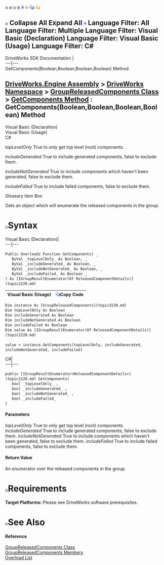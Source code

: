 ![](dotnetimages/collapse.gif) ![](dotnetimages/expand.gif) ![](dotnetimages/collapse.gif) ![](dotnetimages/expand.gif) ![](dotnetimages/drpdown.gif) ![](dotnetimages/drpdown_orange.gif) ![](dotnetimages/copycode.gif) ![](dotnetimages/copycodeHighlight.gif)

![](dotnetimages/collapse.gif) Collapse All Expand All ![](dotnetimages/drpdown.gif) Language Filter: All  Language Filter: Multiple  Language Filter: Visual Basic (Declaration) Language Filter: Visual Basic (Usage) Language Filter: C#  
---  
DriveWorks SDK Documentation  |   
---|---  
GetComponents(Boolean,Boolean,Boolean,Boolean) Method   
  
[DriveWorks.Engine Assembly](topic2156.md) > [DriveWorks Namespace](topic2159.md) > [GroupReleasedComponents Class](topic3238.md) > [GetComponents Method](topic3254.md) : GetComponents(Boolean,Boolean,Boolean,Boolean) Method  
---  
  
Visual Basic (Declaration)    
Visual Basic (Usage)    
C# 

_topLevelOnly_
    True to only get top level (root) components.

_includeGenerated_
    True to include generated components, false to exclude them.

_includeNotGenerated_
    True to include components which haven't been generated, false to exclude them.

_includeFailed_
    True to include failed components, false to exclude them.

Glossary Item Box

Gets an object which will enumerate the released components in the group. 

# ![](dotnetimages/collapse.gif)Syntax

Visual Basic (Declaration)|   
---|---  
      
    
    Public Overloads Function GetComponents( _
       ByVal _topLevelOnly_ As Boolean, _
       ByVal _includeGenerated_ As Boolean, _
       ByVal _includeNotGenerated_ As Boolean, _
       ByVal _includeFailed_ As Boolean _
    ) As [IGroupResultEnumerator(Of ReleasedComponentDetails)](topic2220.md)  
  
Visual Basic (Usage)| ![](dotnetimages/copycode.gif)Copy Code  
---|---  
      
    
    Dim instance As [GroupReleasedComponents](topic3238.md)
    Dim topLevelOnly As Boolean
    Dim includeGenerated As Boolean
    Dim includeNotGenerated As Boolean
    Dim includeFailed As Boolean
    Dim value As [IGroupResultEnumerator(Of ReleasedComponentDetails)](topic2220.md)
     
    value = instance.GetComponents(topLevelOnly, includeGenerated, includeNotGenerated, includeFailed)  
  
C#|   
---|---  
      
    
    public [IGroupResultEnumerator<ReleasedComponentDetails>](topic2220.md) GetComponents( 
       bool _topLevelOnly_ ,
       bool _includeGenerated_ ,
       bool _includeNotGenerated_ ,
       bool _includeFailed_
    )  
  
#### Parameters

 _topLevelOnly_
    True to only get top level (root) components.
_includeGenerated_
    True to include generated components, false to exclude them.
_includeNotGenerated_
    True to include components which haven't been generated, false to exclude them.
_includeFailed_
    True to include failed components, false to exclude them.

#### Return Value

An enumerator over the released components in the group.

# ![](dotnetimages/collapse.gif)Requirements

**Target Platforms:** Please see DriveWorks software prerequisites.

# ![](dotnetimages/collapse.gif)See Also

#### Reference

[GroupReleasedComponents Class](topic3238.md)   
[GroupReleasedComponents Members](topic3239.md)   
[Overload List](topic3254.md)


